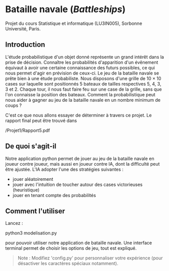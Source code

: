 # Bataille navale (*Battleships*)
Projet du cours Statistique et informatique (LU3IN005), Sorbonne Université, Paris.

## Introduction

L'étude probabilistique d'un objet donné représente un grand intérêt dans la prise
de décision. Connaître les probabilités d'apparition d'un évênement équivaut à avoir
une certaine connaissance des futurs possibles, ce qui nous permet d'agir en prévision
de ceux-ci. Le jeu de la bataille navale se prête bien à une étude probabiliste. Nous
disposons d'une grille de 10 × 10 cases sur laquelle sont positionnés 5 bateaux de
tailles respectives 5, 4, 3, 3 et 2. Chaque tour, il nous faut faire feu sur une case de la
grille, sans que l'on connaisse la position des bateaux. Comment la probabilistique
peut nous aider à gagner au jeu de la bataille navale en un nombre minimum de
coups ?

C'est ce que nous allons essayer de déterminer à travers ce projet. Le rapport final peut être trouvé dans

  /Projet1/Rapport5.pdf

## De quoi s'agit-il

Notre application python permet de jouer au jeu de la bataille navale en joueur contre joueur, mais aussi en joueur contre IA, dont la difficulté peut être ajustée.
L'IA adopter l'une des stratégies suivantes :
- jouer aléatoirement
- jouer avec l'intuition de toucher autour des cases victorieuses (heuristique)
- jouer en tenant compte des probabilités

## Comment l'utiliser

Lancez :

  python3 modelisation.py

pour pouvoir utiliser notre application de bataille navale. Une interface terminal permet de choisir les options de jeu, tout est expliqué.

> Note : Modifiez 'config.py' pour personnaliser votre expérience (pour désactiver les caractères spéciaux notamment).
